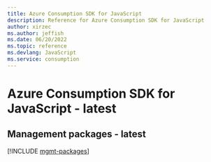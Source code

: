 ```yaml
---
title: Azure Consumption SDK for JavaScript
description: Reference for Azure Consumption SDK for JavaScript
author: xirzec
ms.author: jeffish
ms.date: 06/20/2022
ms.topic: reference
ms.devlang: JavaScript
ms.service: consumption
---
```

# Azure Consumption SDK for JavaScript - latest
## Management packages - latest
[!INCLUDE [mgmt-packages](consumption-mgmt-index.md)]

